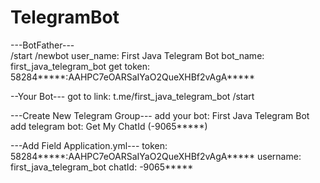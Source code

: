 # TelegramBot

---BotFather---  
/start
/newbot
user_name: First Java Telegram Bot
bot_name: first_java_telegram_bot
get token: 58284*****:AAHPC7eOARSaIYaO2QueXHBf2vAgA*****

--Your Bot---
got to link: t.me/first_java_telegram_bot
/start

---Create New Telegram Group---
add your bot: First Java Telegram Bot
add telegram bot: Get My ChatId (-9065*****)

---Add Field Application.yml---
token: 58284*****:AAHPC7eOARSaIYaO2QueXHBf2vAgA*****
username: first_java_telegram_bot
chatId: -9065*****

